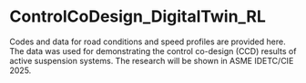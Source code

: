 # ControlCoDesign_DigitalTwin_RL

Codes and data for road conditions and speed profiles are provided here. The data was used for demonstrating the control co-design (CCD) results of active suspension systems. The research will be shown in ASME IDETC/CIE 2025.

